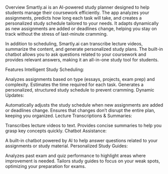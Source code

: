 Overview
Smartly.ai is an AI-powered study planner designed to help students manage their coursework efficiently. The app analyzes your assignments, predicts how long each task will take, and creates a personalized study schedule tailored to your needs. It adapts dynamically as new assignments are added or deadlines change, helping you stay on track without the stress of last-minute cramming.

In addition to scheduling, Smartly.ai can transcribe lecture videos, summarize the content, and generate personalized study plans. The built-in chatbot allows you to ask questions related to your coursework and provides relevant answers, making it an all-in-one study tool for students.

Features
Intelligent Study Scheduling:

Analyzes assignments based on type (essays, projects, exam prep) and complexity.
Estimates the time required for each task.
Generates a personalized, structured study schedule to prevent cramming.
Dynamic Updates:

Automatically adjusts the study schedule when new assignments are added or deadlines change.
Ensures that changes don’t disrupt the entire plan, keeping you organized.
Lecture Transcriptions & Summaries:

Transcribes lecture videos to text.
Provides concise summaries to help you grasp key concepts quickly.
Chatbot Assistance:

A built-in chatbot powered by AI to help answer questions related to your assignments or study material.
Personalized Study Guides:

Analyzes past exam and quiz performance to highlight areas where improvement is needed.
Tailors study guides to focus on your weak spots, optimizing your preparation for exams.

